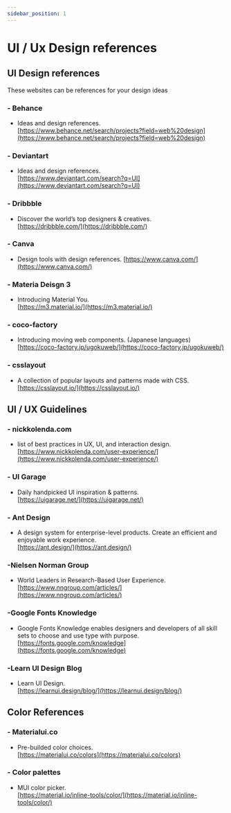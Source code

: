 ```yaml
---
sidebar_position: 1
---
```


# UI / Ux Design references

## UI  Design references

These websites can be references for your design ideas 

### - Behance 
- Ideas and design references.  
[https://www.behance.net/search/projects?field=web%20design](https://www.behance.net/search/projects?field=web%20design)  


### - Deviantart
- Ideas and design references.    
[https://www.deviantart.com/search?q=UI](https://www.deviantart.com/search?q=UI)  


### - Dribbble
- Discover the world’s top designers & creatives.  
[https://dribbble.com/](https://dribbble.com/)  


### - Canva
- Design tools with design references.
[https://www.canva.com/](https://www.canva.com/)  


### - Materia Deisgn 3
- Introducing Material You.  
[https://m3.material.io/](https://m3.material.io/) 

### - coco-factory
- Introducing moving web components. (Japanese languages)    
[https://coco-factory.jp/ugokuweb/](https://coco-factory.jp/ugokuweb/)  

### - csslayout
- A collection of popular layouts and patterns made with CSS.       
[https://csslayout.io/](https://csslayout.io/)  


## UI / UX Guidelines
### - nickkolenda.com
- list of best practices in UX, UI, and interaction design.  
[https://www.nickkolenda.com/user-experience/](https://www.nickkolenda.com/user-experience/)  
  
### - UI Garage
- Daily handpicked UI inspiration & patterns.  
[https://uigarage.net/](https://uigarage.net/)  

### - Ant Design
- A design system for enterprise-level products. Create an efficient and enjoyable work experience.  
[https://ant.design/](https://ant.design/)   

###  -Nielsen Norman Group
- World Leaders in Research-Based User Experience.  
[https://www.nngroup.com/articles/](https://www.nngroup.com/articles/)    

###  -Google Fonts Knowledge   
- Google Fonts Knowledge enables designers and developers of all skill sets to choose and use type with purpose.  
[https://fonts.google.com/knowledge](https://fonts.google.com/knowledge)   

###  -Learn UI Design Blog     
- Learn UI Design.   
[https://learnui.design/blog/](https://learnui.design/blog/)    


## Color References
### - Materialui.co  
- Pre-builded color choices.   
[https://materialui.co/colors](https://materialui.co/colors)    

### - Color palettes  
- MUI color picker.  
[https://material.io/inline-tools/color/](https://material.io/inline-tools/color/)  